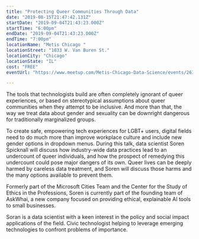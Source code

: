 ```yaml
---
title: "Protecting Queer Communities Through Data"
date: "2019-08-15T21:47:42.131Z"
startDate: "2019-09-04T21:43:23.000Z"
startTime: "6:00pm"
endDate: "2019-09-04T21:43:23.000Z"
endTime: "7:00pm"
locationName: "Metis Chicago "
locationStreet: "1033 W. Van Buren St."
locationCity: "Chicago"
locationState: "IL"
cost: "FREE"
eventUrl: "https://www.meetup.com/Metis-Chicago-Data-Science/events/263839660/"

---
```


The tools that technologists build are often completely ignorant of queer experiences, or based on stereotypical assumptions about queer communities when they attempt to be inclusive. And more than that, the way we treat data about gender and sexuality can be downright dangerous for traditionally marginalized groups.

To create safe, empowering tech experiences for LGBT+ users, digital fields need to do much more than improve workplace culture and include new gender options in dropdown menus. During this talk, data scientist Soren Spicknall will discuss how industry-wide data practices lead to an undercount of queer individuals, and how the prospect of remedying this undercount could pose major dangers of its own. Queer lives can be deeply harmed by careless data treatment, and Soren will discuss those harms and the many options available to prevent them.

Formerly part of the Microsoft Cities Team and the Center for the Study of Ethics in the Professions, Soren is currently part of the founding team of AskWhai, a new company focused on providing ethical, explainable AI tools to small businesses.

Soran is a data scientist with a keen interest in the policy and social impact applications of the field. Civic technologist helping to leverage emerging technologies to confront problems of importance.


